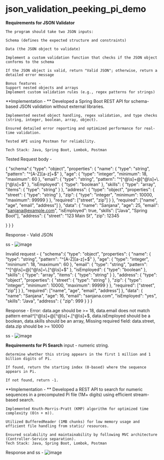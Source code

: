 # json_validation_peeking_pi_demo


**Requirements for JSON Validator**

    The program should take two JSON inputs:
    
    Schema (defines the expected structure and constraints)
    
    Data (the JSON object to validate)
    
    Implement a custom validation function that checks if the JSON object conforms to the schema
    
    If the JSON object is valid, return "Valid JSON"; otherwise, return a detailed error message
    
    Bonus features - 
    Support nested objects and arrays
    Implement custom validation rules (e.g., regex patterns for strings)

**Implementation - **
    Developed a Spring Boot REST API for schema-based JSON validation without external libraries.
    
    Implemented nested object handling, regex validation, and type checks (string, integer, boolean, array, object).
    
    Ensured detailed error reporting and optimized performance for real-time validation.
    
    Tested API using Postman for reliability.
    
    Tech Stack: Java, Spring Boot, Lombok, Postman

Tested Request body - 

{
  "schema":{
  "type": "object",
  "properties": {
    "name": { "type": "string", "pattern": "^[A-Z][a-z]+$" },
    "age": { "type": "integer", "minimum": 18, "maximum": 60 },
    "email": { "type": "string", "pattern": "^[^@\\s]+@[^@\\s]+\\.[^@\\s]+$" },
    "isEmployed": { "type": "boolean" },
    "skills": {
      "type": "array",
      "items": { "type": "string" }
    },
    "address": {
      "type": "object",
      "properties": {
        "street": { "type": "string" },
        "zip": { "type": "integer", "minimum": 10000, "maximum": 99999 }
      },
      "required": ["street", "zip"]
    }
  },
  "required": ["name", "age", "email", "address"]
},
  "data": {
  "name": "Sanjana",
  "age": 25,
  "email": "sanjana@example.com",
  "isEmployed": true,
  "skills": ["Java", "Spring Boot"],
  "address": {
    "street": "123 Main St",
    "zip": 12345

  }
}
}


Response - 
Valid JSON


ss  - 
![image](https://github.com/user-attachments/assets/e87fe697-5a9f-4639-bce9-213a11bcb3fe)



Invalid request - 
{
  "schema":{
  "type": "object",
  "properties": {
    "name": { "type": "string", "pattern": "^[A-Z][a-z]+$" },
    "age": { "type": "integer", "minimum": 18, "maximum": 60 },
    "email": { "type": "string", "pattern": "^[^@\\s]+@[^@\\s]+\\.[^@\\s]+$" },
    "isEmployed": { "type": "boolean" },
    "skills": {
      "type": "array",
      "items": { "type": "string" }
    },
    "address": {
      "type": "object",
      "properties": {
        "street": { "type": "string" },
        "zip": { "type": "integer", "minimum": 10000, "maximum": 99999 }
      },
      "required": ["street", "zip"]
    }
  },
  "required": ["name", "age", "email", "address"]
},
  "data": {
  "name": "Sanjana",
  "age": 16,
  "email": "sanjana.com",
  "isEmployed": "yes",
  "skills": "Java",
  "address": {
    "zip": 999
  }
}
}


Response - 
Error: data.age should be >= 18, data.email does not match pattern email^[^@\s]+@[^@\s]+\.[^@\s]+$, data.isEmployed should be a boolean, data.skills should be an array, Missing required field: data.street, data.zip should be >= 10000


ss - 
![image](https://github.com/user-attachments/assets/f376ac21-d2c1-46d1-9600-167f06e9ba97)

**Requirements for Pi Search**
    input - numeric string.
    
    determine whether this string appears in the first 1 million and 1 billion digits of Pi.
    
    If found, return the starting index (0-based) where the sequence appears in Pi.
    
    If not found, return -1.

  **Implementation - **
    Developed a REST API to search for numeric sequences in a precomputed Pi file (1M+ digits) using efficient stream-based search.
    
    Implemented Knuth-Morris-Pratt (KMP) algorithm for optimized time complexity (O(n + m)).
    
    Utilized BufferedReader (1MB chunks) for low memory usage and efficient file handling from static/ resources.
    
    Ensured scalability and maintainability by following MVC architecture (Controller-Service separation).
    Tech Stack: Java, Spring Boot, Lombok, Postman


Response and ss - 
![image](https://github.com/user-attachments/assets/c7bc26ff-9c60-482a-bbef-927d0aeec491)


